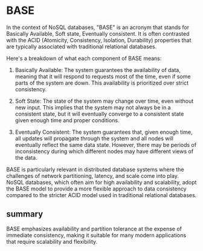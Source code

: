 # BASE

In the context of NoSQL databases, "BASE" is an acronym that stands for Basically Available, Soft state, Eventually consistent. It is often contrasted with the ACID (Atomicity, Consistency, Isolation, Durability) properties that are typically associated with traditional relational databases.

Here's a breakdown of what each component of BASE means:

1. Basically Available: The system guarantees the availability of data, meaning that it will respond to requests most of the time, even if some parts of the system are down. This availability is prioritized over strict consistency.

2. Soft State: The state of the system may change over time, even without new input. This implies that the system may not always be in a consistent state, but it will eventually converge to a consistent state given enough time and proper conditions.

3. Eventually Consistent: The system guarantees that, given enough time, all updates will propagate through the system and all nodes will eventually reflect the same data state. However, there may be periods of inconsistency during which different nodes may have different views of the data.

BASE is particularly relevant in distributed database systems where the challenges of network partitioning, latency, and scale come into play. NoSQL databases, which often aim for high availability and scalability, adopt the BASE model to provide a more flexible approach to data consistency compared to the stricter ACID model used in traditional relational databases.

## summary

BASE emphasizes availability and partition tolerance at the expense of immediate consistency, making it suitable for many modern applications that require scalability and flexibility.
